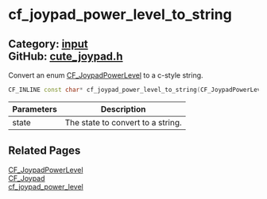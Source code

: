 [](../header.md ':include')

# cf_joypad_power_level_to_string

Category: [input](/api_reference?id=input)  
GitHub: [cute_joypad.h](https://github.com/RandyGaul/cute_framework/blob/master/include/cute_joypad.h)  
---

Convert an enum [CF_JoypadPowerLevel](/input/cf_joypadpowerlevel.md) to a c-style string.

```cpp
CF_INLINE const char* cf_joypad_power_level_to_string(CF_JoypadPowerLevel level)
```

Parameters | Description
--- | ---
state | The state to convert to a string.

## Related Pages

[CF_JoypadPowerLevel](/input/cf_joypadpowerlevel.md)  
[CF_Joypad](/input/cf_joypad.md)  
[cf_joypad_power_level](/input/cf_joypad_power_level.md)  
